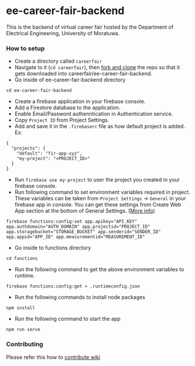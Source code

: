 # ee-career-fair-backend
This is the backend of virtual career fair hosted by the Department of Electrical Engineering, University of Moratuwa.

### How to setup
- Create a directory called `careerfair`
- Navigate to it (`cd careerfair`), then [fork and clone](https://docs.github.com/en/github/getting-started-with-github/quickstart/fork-a-repo) the repo so that it gets downloaded into careerfair/ee-career-fair-backend.
- Go inside of ee-career-fair-backend directory
```
cd ee-career-fair-backend
```
- Create a firebase application in your firebase console.
- Add a Firestore database to the application.
- Enable Email/Password authenntication in Authentication service.
- Copy `Project ID` from Project Settings.
- Add and save it in the `.firebaserc` file as how default project is added. Ex: 
```
{
  "projects": {
    "default": "fir-app-xyz",
    "my-project": "<PROJECT_ID>"
  }
}
```
- Run `firebase use my-project` to user the project you created in your firebase console.
- Run following command to set environment variables required in project. These variables can be taken from `Project Settings` -> `General` in your firebase app in console. You can get these settings from Create Web App section at the bottom of General Settings. ([More info](https://firebase.google.com/docs/web/setup#add-sdks-initialize))
```
firebase functions:config:set app.apikey="API_KEY" app.authdomain="AUTH_DOMAIN" app.projectid="PROJECT_ID" app.storagebucket="STORAGE_BUCKET" app.senderid="SENDER_ID" app.appid="APP_ID" app.measurementid="MEASUREMENT_ID"
```
- Go inside to functions directory
```
cd functions
```
- Run the following command to get the above environment variables to runtime.
```
firebase functions:config:get > .runtimeconfig.json
```
- Run the following commands to install node packages
```
npm install
```
- Run the following command to start the app
```
npm run serve
```

### Contributing

Please refer this how to [contribute wiki](https://github.com/chris7716/ee-career-fair-backend/wiki/How-to-contribute)
